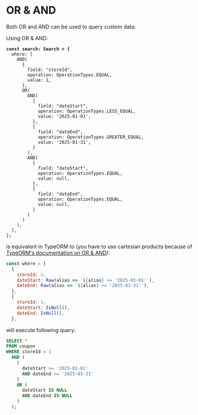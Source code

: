 # OR & AND

Both OR and AND can be used to query custom data:

Using OR & AND:

<pre class="language-javascript"><code class="lang-javascript"><strong>const search: Search = {
</strong>  where: [
    AND(
      {
        field: "storeId",
        operation: OperationTypes.EQUAL,
        value: 1,
      },
      OR(
        AND(
          {
            field: "dateStart",
            operation: OperationTypes.LESS_EQUAL,
            value: '2025-01-01',
          },
          {
            field: "dateEnd",
            operation: OperationTypes.GREATER_EQUAL,
            value: '2025-01-31',
          }
        ),
        AND(
          {
            field: "dateStart",
            operation: OperationTypes.EQUAL,
            value: null,
          },
          {
            field: "dateEnd",
            operation: OperationTypes.EQUAL,
            value: null,
          }
        )
      )
    ),
  ],
};
</code></pre>

is equivalent in TypeORM to (you have to use cartesian products because of [TypeORM's documentation on OR & AND](https://orkhan.gitbook.io/typeorm/docs/find-options)):

```javascript
const where = [
  {
    storeId: 1,
    dateStart: Raw(alias => `${alias} <= '2025-01-01'`),
    dateEnd: Raw(alias => `${alias} >= '2025-01-31'`),
  },
  {
    storeId: 1,
    dateStart: IsNull(),
    dateEnd: IsNull(),
  },
```

will execute following query:

```sql
SELECT * 
FROM coupon
WHERE storeId = 1
  AND (
    (
      dateStart <= '2025-01-01' 
      AND dateEnd >= '2025-01-31'
    )
    OR (
      dateStart IS NULL 
      AND dateEnd IS NULL
    )
  );
```
